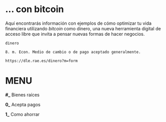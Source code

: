 # ... con bitcoin

Aquí encontrarás información con ejemplos de cómo optimizar tu vida financiera utilizando *bitcoin* como dinero, una nueva herramienta digital de acceso libre que invita a pensar nuevas formas de hacer negocios.


    dinero

    8. m. Econ. Medio de cambio o de pago aceptado generalmente.

    https://dle.rae.es/dinero?m=form

# MENU 

**#_** Bienes raíces

**0_** Acepta pagos

**1_** Como ahorrar